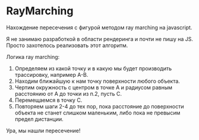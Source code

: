 # RayMarching
Нахождение пересечения с фигурой методом ray marching на javascript.

Я не занимаю разработкой в области рендеринга и почти не пишу на JS. 
Просто захотелось реализовать этот алгоритм.

Логика ray marching:
1. Определяем из какой точку и в какую мы будет производить трассировку, например А-B.
1. Находим ближайшую к нам точку поверхности любого объекта.
1. Чертим окружность с центром в точке А и радиусом равным расстоянию от А до точки из п.2, пусть C.
1. Перемещаемся в точку С.
1. Повторяем шаги 2-4 до тех пор, пока расстояние до поверхности объекта не станет слишком маленьким, либо пока не превысим предел дистанции.

Ура, мы нашли пересечение!
